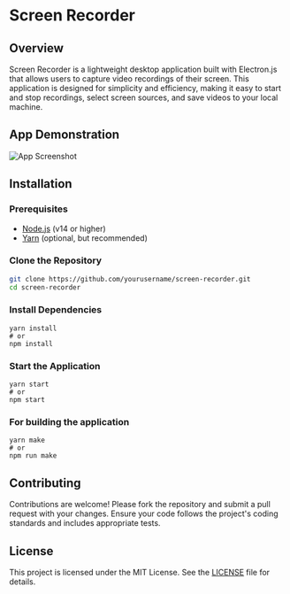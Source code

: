 # Screen Recorder

## Overview

Screen Recorder is a lightweight desktop application built with Electron.js that allows users to capture video recordings of their screen. This application is designed for simplicity and efficiency, making it easy to start and stop recordings, select screen sources, and save videos to your local machine.

## App Demonstration

![App Screenshot](app_screenshot.png)

## Installation

### Prerequisites

- [Node.js](https://nodejs.org/) (v14 or higher)
- [Yarn](https://yarnpkg.com/) (optional, but recommended)

### Clone the Repository

```bash
git clone https://github.com/yourusername/screen-recorder.git
cd screen-recorder
```

### Install Dependencies

```
yarn install
# or
npm install
```

### Start the Application

```
yarn start
# or
npm start
```

### For building the application

```
yarn make
# or
npm run make
```

## Contributing

Contributions are welcome! Please fork the repository and submit a pull request with your changes. Ensure your code follows the project's coding standards and includes appropriate tests.

## License

This project is licensed under the MIT License. See the [LICENSE](LICENSE) file for details.